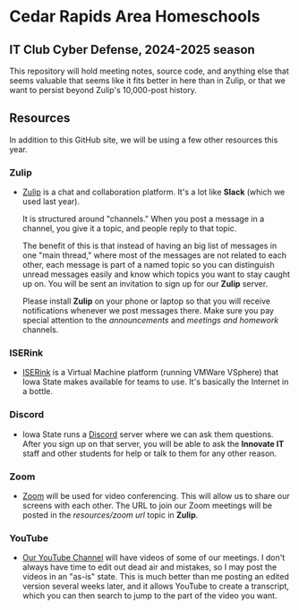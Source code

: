 # Cedar Rapids Area Homeschools

## IT Club Cyber Defense, 2024-2025 season

This repository will hold meeting notes, source code, and anything else that seems valuable that seems like it fits better in here than in Zulip, or that we want to persist beyond Zulip's 10,000-post history.

## Resources

In addition to this GitHub site, we will be using a few other resources this year.

### Zulip

- [Zulip](https://cyberdefense.zulipchat.com) is a chat and collaboration platform. It's a lot like **Slack** (which we used last year).

  It is structured around "channels." When you post a message in a channel, you give it a topic, and people reply to that topic.

  The benefit of this is that instead of having an big list of messages in one "main thread," where most of the messages are not related to each other, each message is part of a named topic so you can distinguish unread messages easily and know which topics you want to stay caught up on. You will be sent an invitation to sign up for our **Zulip** server.

  Please install **Zulip** on your phone or laptop so that you will receive notifications whenever we post messages there. Make sure you pay special attention to the *announcements* and *meetings and homework* channels.

### ISERink

- [ISERink](https://iseage2.iseage.org) is a Virtual Machine platform (running VMWare VSphere) that Iowa State makes available for teams to use. It's basically the Internet in a bottle.

### Discord

- Iowa State runs a [Discord](https://discord.com/channels/843907386556416081/1136022052558614679) server where we can ask them questions. After you sign up on that server, you will be able to ask the **Innovate IT** staff and other students for help or talk to them for any other reason.

### Zoom

- [Zoom](https://zoom.us/download) will be used for video conferencing. This will allow us to share our screens with each other. The URL to join our Zoom meetings will be posted in the *resources/zoom url* topic in **Zulip**.

### YouTube

- [Our YouTube Channel](https://youtube.com/@cyberdefenseclub) will have videos of some of our meetings. I don't always have time to edit out dead air and mistakes, so I may post the videos in an "as-is" state. This is much better than me posting an edited version several weeks later, and it allows YouTube to create a transcript, which you can then search to jump to the part of the video you want.
